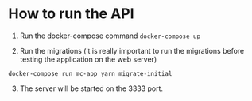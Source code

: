 # How to run the API

1. Run the docker-compose command
`docker-compose up`

2. Run the migrations 
(it is really important to run the migrations before testing the application on the web server)

`docker-compose run mc-app yarn migrate-initial`

3. The server will be started on the 3333 port.